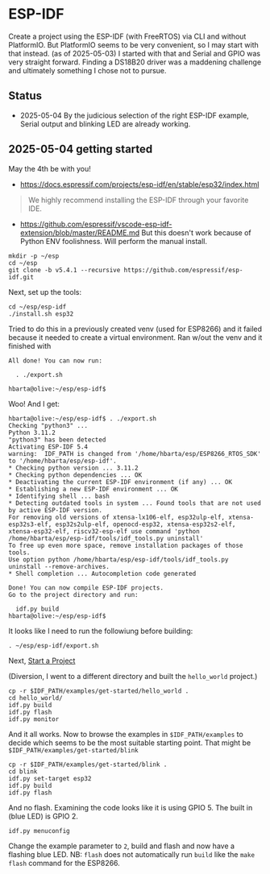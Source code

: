 # ESP-IDF 

Create a project using the ESP-IDF (with FreeRTOS) via CLI and without PlatformIO. But PlatformIO seems to be very convenient, so I may start with that instead. (as of 2025-05-03) I started with that and Serial and GPIO was very straight forward. Finding a DS18B20 driver was a maddening challenge and ultimately something I chose not to pursue.

## Status

* 2025-05-04 By the judicious selection of the right ESP-IDF example, Serial output and blinking LED are already working.

## 2025-05-04 getting started

May the 4th be with you!

* <https://docs.espressif.com/projects/esp-idf/en/stable/esp32/index.html>

> We highly recommend installing the ESP-IDF through your favorite IDE.

* <https://github.com/espressif/vscode-esp-idf-extension/blob/master/README.md> But this doesn't work because of Python ENV foolishness. Will perform the manual install.

```text
mkdir -p ~/esp
cd ~/esp
git clone -b v5.4.1 --recursive https://github.com/espressif/esp-idf.git
```

Next, set up the tools:

```text
cd ~/esp/esp-idf
./install.sh esp32
```

Tried to do this in a previously created venv (used for ESP8266) and it failed because it needed to create a virtual environment. Ran w/out the venv and it finished with 

```text
All done! You can now run:

  . ./export.sh

hbarta@olive:~/esp/esp-idf$ 
```

Woo! And I get:

```text
hbarta@olive:~/esp/esp-idf$ . ./export.sh
Checking "python3" ...
Python 3.11.2
"python3" has been detected
Activating ESP-IDF 5.4
warning:  IDF_PATH is changed from '/home/hbarta/esp/ESP8266_RTOS_SDK' to '/home/hbarta/esp/esp-idf'.
* Checking python version ... 3.11.2
* Checking python dependencies ... OK
* Deactivating the current ESP-IDF environment (if any) ... OK
* Establishing a new ESP-IDF environment ... OK
* Identifying shell ... bash
* Detecting outdated tools in system ... Found tools that are not used by active ESP-IDF version.
For removing old versions of xtensa-lx106-elf, esp32ulp-elf, xtensa-esp32s3-elf, esp32s2ulp-elf, openocd-esp32, xtensa-esp32s2-elf, xtensa-esp32-elf, riscv32-esp-elf use command 'python /home/hbarta/esp/esp-idf/tools/idf_tools.py uninstall'
To free up even more space, remove installation packages of those tools.
Use option python /home/hbarta/esp/esp-idf/tools/idf_tools.py uninstall --remove-archives.
* Shell completion ... Autocompletion code generated

Done! You can now compile ESP-IDF projects.
Go to the project directory and run:

  idf.py build
hbarta@olive:~/esp/esp-idf$ 
```

It looks like I need to run the followiung before building:

```text
. ~/esp/esp-idf/export.sh
```

Next, [Start a Project](https://docs.espressif.com/projects/esp-idf/en/stable/esp32/get-started/linux-macos-setup.html#start-a-project)

(Diversion, I went to a different directory and built the `hello_world` project.)

```text
cp -r $IDF_PATH/examples/get-started/hello_world .
cd hello_world/
idf.py build
idf.py flash
idf.py monitor
```

And it all works. Now to browse the examples in `$IDF_PATH/examples` to decide which seems to be the most suitable starting point. That might be `$IDF_PATH/examples/get-started/blink`

```text
cp -r $IDF_PATH/examples/get-started/blink .
cd blink
idf.py set-target esp32
idf.py build
idf.py flash
```

And no flash. Examining the code looks like it is using GPIO 5. The built in (blue LED) is GPIO 2.

```text
idf.py menuconfig
```

Change the example parameter to `2`, build and flash and now have a flashing blue LED. NB: `flash` does not automatically run `build` like the `make flash` command for the ESP8266.
